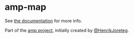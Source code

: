 # amp-map

See [the documentation](http://amp.ampersandjs.com#amp-map) for more info.

Part of the [amp project](http://amp.ampersandjs.com#amp-map), initially created by [@HenrikJoreteg](http://twitter.com/henrikjoreteg).